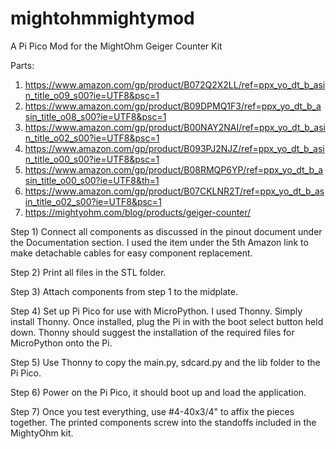 # mightohmmightymod
A Pi Pico Mod for the MightOhm Geiger Counter Kit

Parts:

1) https://www.amazon.com/gp/product/B072Q2X2LL/ref=ppx_yo_dt_b_asin_title_o09_s00?ie=UTF8&psc=1
2) https://www.amazon.com/gp/product/B09DPMQ1F3/ref=ppx_yo_dt_b_asin_title_o08_s00?ie=UTF8&psc=1
3) https://www.amazon.com/gp/product/B00NAY2NAI/ref=ppx_yo_dt_b_asin_title_o02_s00?ie=UTF8&psc=1
4) https://www.amazon.com/gp/product/B093PJ2NJZ/ref=ppx_yo_dt_b_asin_title_o00_s00?ie=UTF8&psc=1
5) https://www.amazon.com/gp/product/B08RMQP6YP/ref=ppx_yo_dt_b_asin_title_o00_s00?ie=UTF8&th=1
6) https://www.amazon.com/gp/product/B07CKLNR2T/ref=ppx_yo_dt_b_asin_title_o02_s00?ie=UTF8&psc=1
7) https://mightyohm.com/blog/products/geiger-counter/

Step 1) Connect all components as discussed in the pinout document under the Documentation section. I used the item under the 5th Amazon link to make detachable cables for easy component replacement. 

Step 2) Print all files in the STL folder.

Step 3) Attach components from step 1 to the midplate.

Step 4) Set up Pi Pico for use with MicroPython. I used Thonny. Simply install Thonny. Once installed, plug the Pi in with the boot select button held down. Thonny should suggest the installation of the required files for MicroPython onto the Pi. 

Step 5) Use Thonny to copy the main.py, sdcard.py and the lib folder to the Pi Pico. 

Step 6) Power on the Pi Pico, it should boot up and load the application. 

Step 7) Once you test everything, use #4-40x3/4" to affix the pieces together. The printed components screw into the standoffs included in the MightyOhm kit. 
